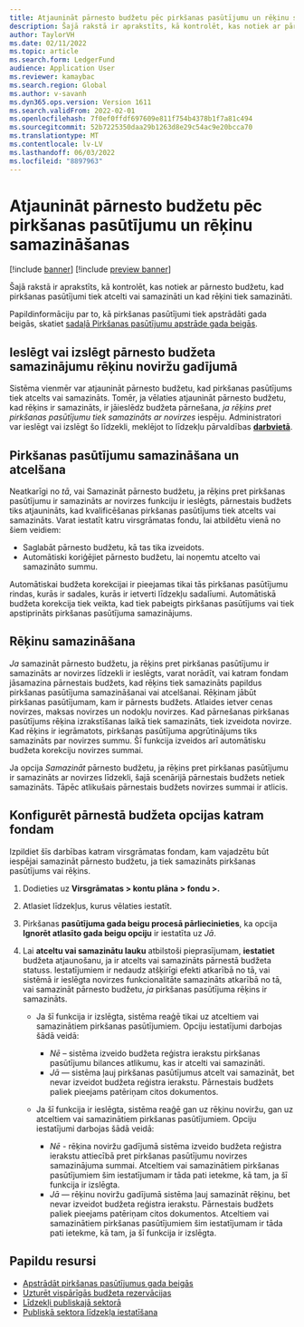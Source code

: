 ```yaml
---
title: Atjaunināt pārnesto budžetu pēc pirkšanas pasūtījumu un rēķinu samazināšanas
description: Šajā rakstā ir aprakstīts, kā kontrolēt, kas notiek ar pārnesto budžetu, kad pirkšanas pasūtījumi tiek atcelti vai samazināti un kad rēķini tiek samazināti.
author: TaylorVH
ms.date: 02/11/2022
ms.topic: article
ms.search.form: LedgerFund
audience: Application User
ms.reviewer: kamaybac
ms.search.region: Global
ms.author: v-savanh
ms.dyn365.ops.version: Version 1611
ms.search.validFrom: 2022-02-01
ms.openlocfilehash: 7f0ef0ffdf697609e811f754b4378b1f7a81c494
ms.sourcegitcommit: 52b7225350daa29b1263d8e29c54ac9e20bcca70
ms.translationtype: MT
ms.contentlocale: lv-LV
ms.lasthandoff: 06/03/2022
ms.locfileid: "8897963"
---
```

# <a name="update-the-carry-forward-budget-after-reductions-in-purchase-orders-and-invoices"></a>Atjaunināt pārnesto budžetu pēc pirkšanas pasūtījumu un rēķinu samazināšanas

[!include [banner](../includes/banner.md)]
[!include [preview banner](../includes/preview-banner.md)]

Šajā rakstā ir aprakstīts, kā kontrolēt, kas notiek ar pārnesto budžetu, kad pirkšanas pasūtījumi tiek atcelti vai samazināti un kad rēķini tiek samazināti.

Papildinformāciju par to, kā pirkšanas pasūtījumi tiek apstrādāti gada beigās, skatiet [sadaļā Pirkšanas pasūtījumu apstrāde gada beigās](/dynamicsax-2012/appuser-itpro/process-purchase-orders-at-year-end).

## <a name="turn-carry-forward-budget-reductions-for-invoice-variances-on-or-off"></a>Ieslēgt vai izslēgt pārnesto budžeta samazinājumu rēķinu noviržu gadījumā

Sistēma vienmēr var atjaunināt pārnesto budžetu, kad pirkšanas pasūtījums tiek atcelts vai samazināts. Tomēr, ja vēlaties atjaunināt pārnesto budžetu, kad rēķins ir samazināts, ir jāieslēdz budžeta pārnešana, *ja rēķins pret pirkšanas pasūtījumu tiek samazināts ar novirzes* iespēju. Administratori var ieslēgt vai izslēgt šo līdzekli, meklējot to līdzekļu pārvaldības **[darbvietā](../../fin-ops-core/fin-ops/get-started/feature-management/feature-management-overview.md)**.

## <a name="purchase-order-reductions-and-cancellations"></a>Pirkšanas pasūtījumu samazināšana un atcelšana

Neatkarīgi no *tā*, vai Samazināt pārnesto budžetu, ja rēķins pret pirkšanas pasūtījumu ir samazināts ar novirzes funkciju ir ieslēgts, pārnestais budžets tiks atjaunināts, kad kvalificēšanas pirkšanas pasūtījums tiek atcelts vai samazināts. Varat iestatīt katru virsgrāmatas fondu, lai atbildētu vienā no šiem veidiem:

- Saglabāt pārnesto budžetu, kā tas tika izveidots.
- Automātiski koriģējiet pārnesto budžetu, lai noņemtu atcelto vai samazināto summu.

Automātiskai budžeta korekcijai ir pieejamas tikai tās pirkšanas pasūtījumu rindas, kurās ir sadales, kurās ir ietverti līdzekļu sadalīumi. Automātiskā budžeta korekcija tiek veikta, kad tiek pabeigts pirkšanas pasūtījums vai tiek apstiprināts pirkšanas pasūtījuma samazinājums.

## <a name="invoice-reductions"></a>Rēķinu samazināšana

*Ja* samazināt pārnesto budžetu, ja rēķins pret pirkšanas pasūtījumu ir samazināts ar novirzes līdzekli ir ieslēgts, varat norādīt, vai katram fondam jāsamazina pārnestais budžets, kad rēķins tiek samazināts papildus pirkšanas pasūtījuma samazināšanai vai atcelšanai. Rēķinam jābūt pirkšanas pasūtījumam, kam ir pārnests budžets. Atlaides ietver cenas novirzes, maksas novirzes un nodokļu novirzes. Kad pārnešanas pirkšanas pasūtījums rēķina izrakstīšanas laikā tiek samazināts, tiek izveidota novirze. Kad rēķins ir iegrāmatots, pirkšanas pasūtījuma apgrūtinājums tiks samazināts par novirzes summu. Šī funkcija izveidos arī automātisku budžeta korekciju novirzes summai.

Ja opcija *Samazināt* pārnesto budžetu, ja rēķins pret pirkšanas pasūtījumu ir samazināts ar novirzes līdzekli, šajā scenārijā pārnestais budžets netiek samazināts. Tāpēc atlikušais pārnestais budžets novirzes summai ir atlicis.

## <a name="configure-the-carry-forward-budget-options-for-each-fund"></a>Konfigurēt pārnestā budžeta opcijas katram fondam

Izpildiet šīs darbības katram virsgrāmatas fondam, kam vajadzētu būt iespējai samazināt pārnesto budžetu, ja tiek samazināts pirkšanas pasūtījums vai rēķins.

1. Dodieties uz **Virsgrāmatas \> kontu plāna \> fondu \>.**
1. Atlasiet līdzekļus, kurus vēlaties iestatīt.
1. Pirkšanas **pasūtījuma gada beigu procesā pārliecinieties**, ka opcija **Ignorēt atlasīto gada beigu opciju** ir iestatīta uz *Jā*.
1. Lai **atceltu vai samazinātu lauku** atbilstoši pieprasījumam, **iestatiet** budžeta atjaunošanu, ja ir atcelts vai samazināts pārnestā budžeta statuss. Iestatījumiem ir nedaudz atšķirīgi efekti atkarībā no tā, vai sistēmā ir ieslēgta novirzes funkcionalitāte samazināts atkarībā no tā, vai samazināt pārnesto budžetu, *ja* pirkšanas pasūtījuma rēķins ir samazināts.

    - Ja šī funkcija ir izslēgta, sistēma reaģē tikai uz atceltiem vai samazinātiem pirkšanas pasūtījumiem. Opciju iestatījumi darbojas šādā veidā:

        - *Nē* – sistēma izveido budžeta reģistra ierakstu pirkšanas pasūtījumu bilances atlikumu, kas ir atcelti vai samazināti.
        - *Jā* — sistēma ļauj pirkšanas pasūtījumus atcelt vai samazināt, bet nevar izveidot budžeta reģistra ierakstu. Pārnestais budžets paliek pieejams patēriņam citos dokumentos.

    - Ja šī funkcija ir ieslēgta, sistēma reaģē gan uz rēķinu noviržu, gan uz atceltiem vai samazinātiem pirkšanas pasūtījumiem. Opciju iestatījumi darbojas šādā veidā:

        - *Nē* - rēķina noviržu gadījumā sistēma izveido budžeta reģistra ierakstu attiecībā pret pirkšanas pasūtījumu novirzes samazinājuma summai. Atceltiem vai samazinātiem pirkšanas pasūtījumiem šim iestatījumam ir tāda pati ietekme, kā tam, ja šī funkcija ir izslēgta.
        - *Jā* — rēķinu noviržu gadījumā sistēma ļauj samazināt rēķinu, bet nevar izveidot budžeta reģistra ierakstu. Pārnestais budžets paliek pieejams patēriņam citos dokumentos. Atceltiem vai samazinātiem pirkšanas pasūtījumiem šim iestatījumam ir tāda pati ietekme, kā tam, ja šī funkcija ir izslēgta.

## <a name="additional-resources"></a>Papildu resursi

- [Apstrādāt pirkšanas pasūtījumus gada beigās](/dynamicsax-2012/appuser-itpro/process-purchase-orders-at-year-end)
- [Uzturēt vispārīgās budžeta rezervācijas](general-budget-reservation-tasks.md)
- [Līdzekļi publiskajā sektorā](funds-public-sector.md)
- [Publiskā sektora līdzekļa iestatīšana](tasks/set-up-fund-public-sector.md)
